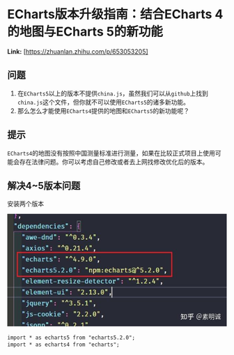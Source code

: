 # ECharts版本升级指南：结合ECharts 4的地图与ECharts 5的新功能



 **Link:** [https://zhuanlan.zhihu.com/p/653053205]

## 问题  

1. 在`ECharts5`以上的版本不提供`china.js`，虽然我们可以从`github`上找到`china.js`这个文件，但你就不可以使用`ECharts5`的诸多新功能。
2. 那么怎么才能使用`ECharts4`提供的地图和`ECharts5`的新功能呢？

## 提示  

`ECharts4`的地图没有按照中国测量标准进行测量，如果在比较正式项目上使用可能会存在法律问题。你可以考虑自己修改或者去上网找修改优化后的版本。

## 解决4~5版本问题  

安装两个版本

![a3a9d72cdfa57096ff55bead9ce54cdf](../image/a3a9d72cdfa57096ff55bead9ce54cdf.jpg)
```
import * as echarts5 from "echarts5.2.0";
import * as echarts4 from "echarts";

```
